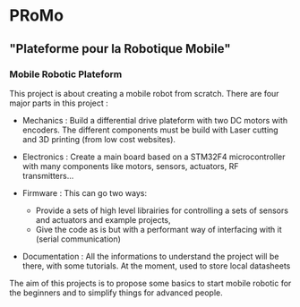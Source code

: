
# PRoMo

## "Plateforme pour la Robotique Mobile"

### Mobile Robotic Plateform

This project is about creating a mobile robot from scratch.
There are four major parts in this project :

- Mechanics : Build a differential drive plateform with two DC motors with encoders. The different components must be build with Laser cutting and 3D printing (from low cost websites).
			
- Electronics : Create a main board based on a STM32F4 microcontroller with many components like motors, sensors, actuators, RF transmitters...
			
- Firmware : This can go two ways:
	- Provide a sets of high level librairies for controlling a sets of sensors and actuators and example projects, 
	- Give the code as is but with a performant way of interfacing with it (serial communication)

- Documentation : All the informations to understand the project will be there, with some tutorials. At the moment, used to store local datasheets
			
The aim of this projects is to propose some basics to start mobile robotic for the beginners and to simplify things for advanced people.
